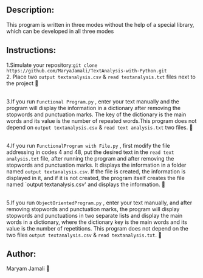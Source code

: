 ## Description:
This program is written in three modes without the help of a special library, which can be developed in all three modes
## Instructions:
1.Simulate your repository:`git clone https://github.com/MaryaJamali/TextAnalysis-with-Python.git`
<br>
2. Place two `output textanalysis.csv` & `read textanalysis.txt` files next to the project 📁
<br>
<br>

3.If you run `Functional Program.py` , enter your text manually and the program will display the information in a dictionary after removing the stopwords and punctuation marks. The key of the dictionary is the main words and its value is the number of repeated words.This program does not depend on `output textanalysis.csv` & `read text analysis.txt` two files. 📄
<br>
<br>

4.If you run `FunctionalProgram with File.py` , first modify the file addressing in codes 4 and 48, put the desired text in the `read text analysis.txt` file, after running the program and after removing the stopwords and punctuation marks. It displays the information in a folder named `output textanalysis.csv`. If the file is created, the information is displayed in it, and if it is not created, the program itself creates the file named `output textanalysis.csv' and displays the information. 📑
<br>
<br>

5.If you run `ObjectOrientedProgram.py` , enter your text manually, and after removing stopwords and punctuation marks, the program will display stopwords and punctuations in two separate lists and display the main words in a dictionary, where the dictionary key is the main words and its value is the number of repetitions.
This program does not depend on the two files `output textanalysis.csv` & `read textanalysis.txt`. 📃
## Author:
Maryam Jamali 💓
